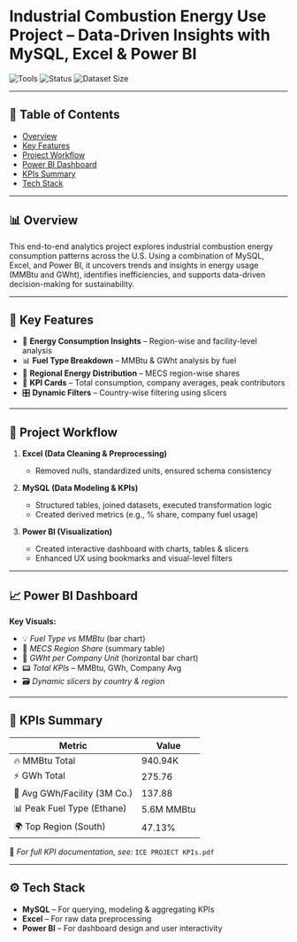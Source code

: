 # Industrial Combustion Energy Use Project – Data-Driven Insights with MySQL, Excel & Power BI

![Tools](https://img.shields.io/badge/Tools-MySQL%2C%20Power%20BI%2C%20Excel-brightgreen)
![Status](https://img.shields.io/badge/Status-Completed-blue)
![Dataset Size](https://img.shields.io/badge/Data%20Size-20K%2B%20Records-orange)

---

## 📌 Table of Contents
- [Overview](#overview)
- [Key Features](#key-features)
- [Project Workflow](#project-workflow)
- [Power BI Dashboard](#power-bi-dashboard)
- [KPIs Summary](#kpis-summary)
- [Tech Stack](#tech-stack)

---

## 📊 Overview
This end-to-end analytics project explores industrial combustion energy consumption patterns across the U.S. Using a combination of MySQL, Excel, and Power BI, it uncovers trends and insights in energy usage (MMBtu and GWht), identifies inefficiencies, and supports data-driven decision-making for sustainability.

---

## 🚀 Key Features
- 🔎 **Energy Consumption Insights** – Region-wise and facility-level analysis
- 📊 **Fuel Type Breakdown** – MMBtu & GWht analysis by fuel
- 📍 **Regional Energy Distribution** – MECS region-wise shares
- 🧮 **KPI Cards** – Total consumption, company averages, peak contributors
- 🎛️ **Dynamic Filters** – Country-wise filtering using slicers

---

## 🔄 Project Workflow

1. **Excel (Data Cleaning & Preprocessing)**
   - Removed nulls, standardized units, ensured schema consistency

2. **MySQL (Data Modeling & KPIs)**
   - Structured tables, joined datasets, executed transformation logic
   - Created derived metrics (e.g., % share, company fuel usage)

3. **Power BI (Visualization)**
   - Created interactive dashboard with charts, tables & slicers
   - Enhanced UX using bookmarks and visual-level filters

---

## 📈 Power BI Dashboard

**Key Visuals:**
- 💡 *Fuel Type vs MMBtu* (bar chart)
- 📍 *MECS Region Share* (summary table)
- 🏢 *GWht per Company Unit* (horizontal bar chart)
- 📟 *Total KPIs* –  MMBtu, GWh, Company Avg
- 🗃️ *Dynamic slicers by country & region*

---

## 📌 KPIs Summary

| Metric                          | Value       |
|-------------------------------|-------------|
| 🔥 MMBtu Total                 | 940.94K     |
| ⚡ GWh Total                   | 275.76      |
| 🏢 Avg GWh/Facility (3M Co.)  | 137.88      |
| 📊 Peak Fuel Type (Ethane)    | 5.6M MMBtu  |
| 🌍 Top Region (South)         | 47.13%      |

📄 *For full KPI documentation, see:* `ICE PROJECT KPIs.pdf`

---

## ⚙️ Tech Stack
- **MySQL** – For querying, modeling & aggregating KPIs
- **Excel** – For raw data preprocessing
- **Power BI** – For dashboard design and user interactivity
